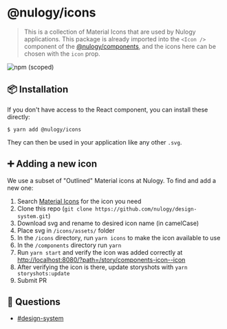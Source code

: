 # @nulogy/icons

> This is a collection of Material Icons that are used by Nulogy applications. This package is already imported into the `<Icon />` component of the [@nulogy/components](https://github.com/nulogy/design-system/tree/master/components), and the icons here can be chosen with the `icon` prop.

![npm (scoped)](https://img.shields.io/npm/v/@nulogy/css.svg)

## 📦 Installation

If you don't have access to the React component, you can install these directly:

`$ yarn add @nulogy/icons`

They can then be used in your application like any other `.svg`.

## ➕ Adding a new icon

We use a subset of "Outlined" Material icons at Nulogy. To find and add a new one:

1. Search [Material Icons](https://material.io/resources/icons/) for the icon you need
2. Clone this repo (`git clone https://github.com/nulogy/design-system.git`)
3. Download svg and rename to desired icon name (in camelCase)
4. Place svg in `/icons/assets/` folder
5. In the `/icons` directory, run `yarn icons` to make the icon available to use
6. In the `/components` directory run `yarn`
7. Run `yarn start` and verify the icon was added correctly at [http://localhost:8080/?path=/story/components-icon--icon](http://localhost:8080/?path=/story/components-icon--icon)
8. After verifying the icon is there, update storyshots with `yarn storyshots:update`
9. Submit PR

## 💬 Questions

- [#design-system](slack://channel?team=T024N2KKA&id=CBAFQ4X7X)
